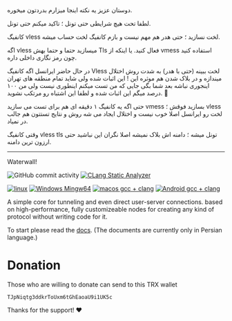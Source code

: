 دوستان عزیز یه نکته اینجا میزارم بدردتون میخوره.

لطفا تحت هیچ شرایطی حتی تونل ؛ تاکید میکنم حتی تونل.

کانفیگ vless لخت نسازید ؛ حتی هدر هم مهم نیست و بازم کانفیگ لخت حساب میشه.

اگه vless میسازید حتما و حتما بهش Tls فعال کنید.
یا اینکه از vmess استفاده کنید چون رمز نگاری داخلی داره.

در حال حاضر ایرانسل اگه کانفیگ Vless لخت ببینه (حتی با هدر) به شدت روش اختلال میندازه و در بلاک شدن هم موثره این !  این اثبات شده ولی شاید تمام منطقه های تهران اینجوری نباشه بعد شما بگی جایی که من تست میکنم اینطوری نیست ولی من ۱۰۰ درصد میگم این اثبات شده و لطفا این اشتباه رو مرتکب نشوید. 🙏

حتی اگه یه کانفیگ ۱ دقیقه ای هم برای تست می سازید vmess بسازید فوقش ؛ vless لخت رو ایرانسل اصلا خوب نیست و اختلال ایجاد می شه روش و نتایج تستتون هم جالب در نمیاد.

وقتی کانفیگ vless tls تونل میشه ؛ دامنه اش بلاک نمیشه اصلا نگران این نباشید حتی ارزون ترین دامنه. 

---

Waterwall!

![GitHub commit activity](https://img.shields.io/github/commit-activity/m/radkesvat/WaterWall)
[![CLang Static Analyzer](https://github.com/radkesvat/WaterWall/actions/workflows/clang_static_analyzer.yml/badge.svg)](https://github.com/radkesvat/WaterWall/actions/workflows/clang_static_analyzer.yml)

[![linux](https://github.com/radkesvat/WaterWall/actions/workflows/cmake-multi-linux.yml/badge.svg)](https://github.com/radkesvat/WaterWall/actions/workflows/cmake-multi-linux.yml)
[![Windows Mingw64](https://github.com/radkesvat/WaterWall/actions/workflows/cmake-mingw-windows.yml/badge.svg)](https://github.com/radkesvat/WaterWall/actions/workflows/cmake-mingw-windows.yml)
[![macos gcc + clang](https://github.com/radkesvat/WaterWall/actions/workflows/cmake-multi-macos.yml/badge.svg)](https://github.com/radkesvat/WaterWall/actions/workflows/cmake-multi-macos.yml)
[![Android gcc + clang](https://github.com/radkesvat/WaterWall/actions/workflows/cmake-multi-android.yml/badge.svg)](https://github.com/radkesvat/WaterWall/actions/workflows/cmake-multi-android.yml)
<!-- [![Ios build](https://github.com/radkesvat/WaterWall/actions/workflows/cmake-ios-build.yml/badge.svg)](https://github.com/radkesvat/WaterWall/actions/workflows/cmake-ios-build.yml) -->

A simple core for tunneling and even direct user-server connections. based on high-performance, fully customizeable nodes for creating any kind of protocol without writing code for it.

To start please read the [docs](https://radkesvat.github.io/WaterWall-Docs/). (The documents are currently only in Persian language.)

# Donation

Those who are willing to donate can send to this TRX wallet

```
TJpNiqtg3ddkrToUxm6tGhEaoaU9i1UK5c
```

Thanks for the support! ❤
